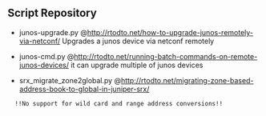## Script Repository


- junos-upgrade.py @http://rtodto.net/how-to-upgrade-junos-remotely-via-netconf/
  Upgrades a junos device via netconf remotely

- junos-cmd.py @http://rtodto.net/running-batch-commands-on-remote-junos-devices/
  it can upgrade multiple of junos devices

- srx_migrate_zone2global.py @http://rtodto.net/migrating-zone-based-address-book-to-global-in-juniper-srx/
```
  !!No support for wild card and range address conversions!!
```
